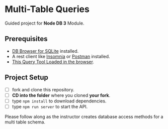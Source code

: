 # Multi-Table Queries

Guided project for **Node DB 3** Module.

## Prerequisites

- [DB Browser for SQLite](https://sqlitebrowser.org) installed.
- A rest client like [Insomnia](https://insomnia.rest/download/) or [Postman](https://www.getpostman.com/downloads/) installed.
- [This Query Tool Loaded in the browser](https://www.w3schools.com/Sql/tryit.asp?filename=trysql_select_top).

## Project Setup

- [ ] fork and clone this repository.
- [ ] **CD into the folder** where you cloned **your fork**.
- [ ] type `npm install` to download dependencies.
- [ ] type `npm run server` to start the API.

Please follow along as the instructor creates database access methods for a multi table schema.


<!-- 
SELECT * FROM "OrderDetail" LIMIT 1;
--SELECT * FROM "Product" WHERE "id" = 11;
 
 --To do this as one table instead of multiple--

--SELECT "OrderDetail"."Id", "OrderDetail"."Quantity", "Product"."ProductName"
--FROM "OrderDetail"
--JOIN "Product" ON "OrderDetail"."ProductId" = "Product"."Id"

--Using Aliases cleans up your query--

SELECT o."Id", o."Quantity", p."ProductName"
FROM "OrderDetail" AS o
JOIN "Product" AS p
ON o."ProductId" = p."Id";
 -->

 <!-- 
 SELECT e."FirstName", e."LastName"
FROM "Order" AS o
JOIN "Employee" AS e
ON e."Id" = o."EmployeeId"
WHERE o."Id" = 16608 -->

<!-- example of selecting values from multiple tables with joins, and using values 
to rename displayed columns -->
<!-- 
SELECT e."FirstName" EmployeeFirstName, 
e."LastName" EmployeeLastName, 
c."ContactName" CustomerName
FROM "Order" AS o
JOIN "Employee" AS e ON e."Id" = o."EmployeeId"
JOIN "Customer" AS c ON c."Id" = o."CustomerId"
WHERE o."Id" = 16608
 -->

 <!--  First Half SUmmary
 
    -- Rows can link to other rows in a separate table using foreign keys
    -- We can query data from those linked tables using JOIN statements
    -- If the linked row doesn't exist, the join type (inner/left) will determine whether a result is still returned.


-->

<!-- aggregate funkshuns
    SELECT SUM("Quantity") AS Total
    FROM "OrderDetail"
    WHERE "ProductId" = 11;
 -->
 <!-- 
 SELECT "ProductId", SUM("Quantity") AS Total
FROM "OrderDetail"
GROUP BY "ProductId"
ORDER BY Total DESC -->